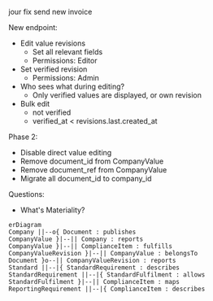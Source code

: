 jour fix
send new invoice



New endpoint:
- Edit value revisions
	- Set all relevant fields
	- Permissions: Editor
- Set verified revision
	- Permissions: Admin
- Who sees what during editing?
	- Only verified values are displayed, or own revision
 - Bulk edit
	 - not verified
	 - verified_at < revisions.last.created_at

Phase 2:
- Disable direct value editing
- Remove document_id from CompanyValue
- Remove document_ref from CompanyValue
- Migrate all document_id to company_id

Questions:
- What's Materiality?




```mermaid
erDiagram
Company ||--o{ Document : publishes
CompanyValue }|--|| Company : reports
CompanyValue }|--|| ComplianceItem : fulfills
CompanyValueRevision }|--|| CompanyValue : belongsTo
Document }o--|| CompanyValueRevision : reports
Standard ||--|{ StandardRequirement : describes
StandardRequirement ||--|{ StandardFulfilment : allows
StandardFulfilment }|--|| ComplianceItem : maps
ReportingRequirement ||--|{ ComplianceItem : describes
```
